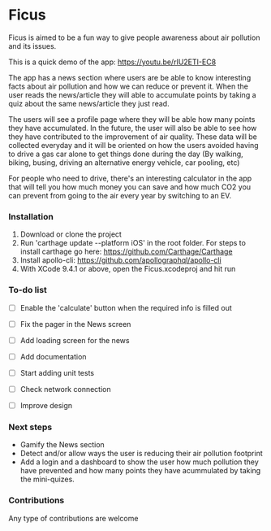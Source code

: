 # Ficus

Ficus is aimed to be a fun way to give people awareness about air pollution and its issues.

This is a quick demo of the app: https://youtu.be/rIU2ETI-EC8

The app has a news section where users are be able to know interesting facts about air pollution and how we can reduce or prevent it. When the user reads the news/article they will able to accumulate points by taking a quiz about the same news/article they just read.

The users will see a profile page where they will be able how many points they have accumulated. In the future, the user will also be able to see how they have contributed to the improvement of air quality. These data will be collected everyday and it will be oriented on how the users avoided having to drive a gas car alone to get things done during the day (By walking, biking, busing, driving an alternative energy vehicle, car pooling, etc)

For people who need to drive, there's an interesting calculator in the app that will tell you how much money you can save and how much CO2 you can prevent from going to the air every year by switching to an EV.

### Installation
1. Download or clone the project
2. Run 'carthage update --platform iOS' in the root folder. For steps to install carthage go here: https://github.com/Carthage/Carthage
3. Install apollo-cli: https://github.com/apollographql/apollo-cli
4. With XCode 9.4.1 or above, open the Ficus.xcodeproj and hit run

### To-do list
- [ ] Enable the 'calculate' button when the required info is filled out
- [ ] Fix the pager in the News screen
- [ ] Add loading screen for the news
- [ ] Add documentation
- [ ] Start adding unit tests
- [ ] Check network connection
- [ ] Improve design


### Next steps

- Gamify the News section
- Detect and/or allow ways the user is reducing their air pollution footprint
- Add a login and a dashboard to show the user how much pollution they have prevented and how many points they have acummulated by taking the mini-quizes.

### Contributions

Any type of contributions are welcome
